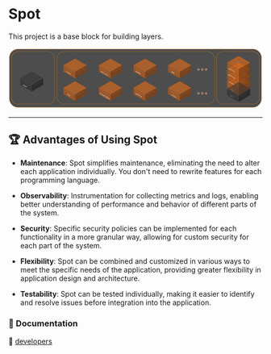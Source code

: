 #  Spot

This project is a base block for building layers.

![spot stack](./spot/docs/img/spotstack.png)

---

## :trophy: Advantages of Using Spot

- **Maintenance**: Spot simplifies maintenance, eliminating the need to alter each application individually. You don't need to rewrite features for each programming language.

- **Observability**: Instrumentation for collecting metrics and logs, enabling better understanding of performance and behavior of different parts of the system.

- **Security**: Specific security policies can be implemented for each functionality in a more granular way, allowing for custom security for each part of the system.

- **Flexibility**: Spot can be combined and customized in various ways to meet the specific needs of the application, providing greater flexibility in application design and architecture.

- **Testability**: Spot can be tested individually, making it easier to identify and resolve issues before integration into the application.

###  :notebook_with_decorative_cover: Documentation

:link: [developers](./spot/docs/en-us/docs.md)